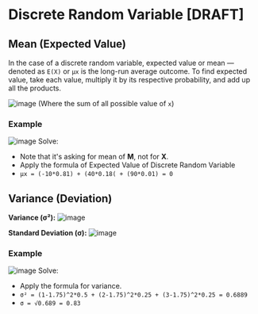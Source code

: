 # Discrete Random Variable [DRAFT]

## Mean (Expected Value)
In the case of a discrete random variable, expected value or mean — denoted as `E(X)` or `μx` is the long-run average outcome. To find expected value, take each value, multiply it by its respective probability, and add up all the products.

![image](https://user-images.githubusercontent.com/14041622/44396742-7ef97d00-a570-11e8-9b82-a094411c420e.png)
(Where the sum of all possible value of `x`)

### Example
![image](https://user-images.githubusercontent.com/14041622/44396822-b2d4a280-a570-11e8-8190-611c76731ae5.png)
Solve:
- Note that it's asking for mean of **M**, not for **X**.
- Apply the formula of Expected Value of Discrete Random Variable
- `μx = (-10*0.81) + (40*0.18( + (90*0.01) = 0`


## Variance (Deviation)

**Variance (σ²):**
![image](https://user-images.githubusercontent.com/14041622/44453093-d3f9c980-a62a-11e8-8cda-2c8213116ff4.png)

**Standard Deviation (σ):**
![image](https://user-images.githubusercontent.com/14041622/44453160-fd1a5a00-a62a-11e8-8993-f856429bb875.png)


### Example
![image](https://user-images.githubusercontent.com/14041622/44453349-6ac68600-a62b-11e8-95c5-c535f11132d6.png)
Solve:
- Apply the formula for variance.
- `σ² = (1-1.75)^2*0.5 + (2-1.75)^2*0.25 + (3-1.75)^2*0.25 = 0.6889`
- `σ = √0.689 = 0.83`
